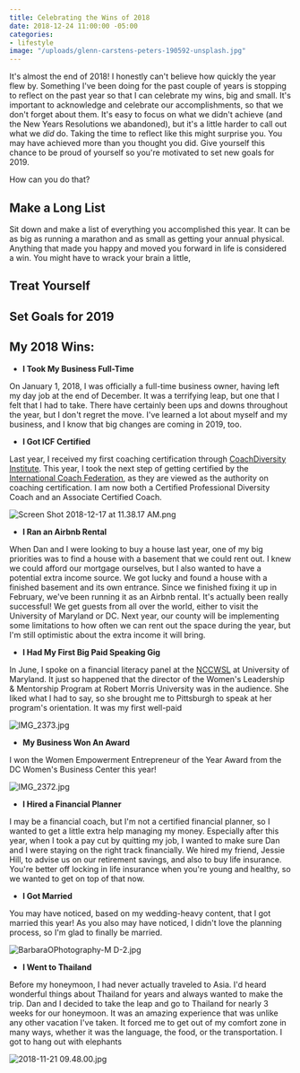 ```yaml
---
title: Celebrating the Wins of 2018
date: 2018-12-24 11:00:00 -05:00
categories:
- lifestyle
image: "/uploads/glenn-carstens-peters-190592-unsplash.jpg"
---
```


It's almost the end of 2018! I honestly can't believe how quickly the year flew by. Something I've been doing for the past couple of years is stopping to reflect on the past year so that I can celebrate my wins, big and small. It's important to acknowledge and celebrate our accomplishments, so that we don't forget about them. It's easy to focus on what we didn't achieve (and the New Years Resolutions we abandoned), but it's a little harder to call out what we *did* do. Taking the time to reflect like this might surprise you. You may have achieved more than you thought you did. Give yourself this chance to be proud of yourself so you're motivated to set new goals for 2019.

How can you do that?

## Make a Long List

Sit down and make a list of everything you accomplished this year. It can be as big as running a marathon and as small as getting your annual physical. Anything that made you happy and moved you forward in life is considered a win. You might have to wrack your brain a little, 

## Treat Yourself

## Set Goals for 2019

## My 2018 Wins:

* **I Took My Business Full-Time**

On January 1, 2018, I was officially a full-time business owner, having left my day job at the end of December. It was a terrifying leap, but one that I felt that I had to take. There have certainly been ups and downs throughout the year, but I don't regret the move. I've learned a lot about myself and my business, and I know that big changes are coming in 2019, too.

* **I Got ICF Certified**

Last year, I received my first coaching certification through [CoachDiversity Institute](https://coachdiversity.com/). This year, I took the next step of getting certified by the [International Coach Federation](https://coachfederation.org/), as they are viewed as the authority on coaching certification. I am now both a Certified Professional Diversity Coach and an Associate Certified Coach.

![Screen Shot 2018-12-17 at 11.38.17 AM.png](/uploads/Screen%20Shot%202018-12-17%20at%2011.38.17%20AM.png)

* **I Ran an Airbnb Rental**

When Dan and I were looking to buy a house last year, one of my big priorities was to find a house with a basement that we could rent out. I knew we could afford our mortgage ourselves, but I also wanted to have a potential extra income source. We got lucky and found a house with a finished basement and its own entrance. Since we finished fixing it up in February, we've been running it as an Airbnb rental. It's actually been really successful! We get guests from all over the world, either to visit the University of Maryland or DC. Next year, our county will be implementing some limitations to how often we can rent out the space during the year, but I'm still optimistic about the extra income it will bring.

* **I Had My First Big Paid Speaking Gig**

In June, I spoke on a financial literacy panel at the [NCCWSL](https://www.nccwsl.org/) at University of Maryland. It just so happened that the director of the Women's Leadership & Mentorship Program at Robert Morris University was in the audience. She liked what I had to say, so she brought me to Pittsburgh to speak at her program's orientation. It was my first well-paid 

![IMG_2373.jpg](/uploads/IMG_2373.jpg)

* **My Business Won An Award**

I won the Women Empowerment Entrepreneur of the Year Award from the DC Women's Business Center this year!

![IMG_2372.jpg](/uploads/IMG_2372.jpg)

* **I Hired a Financial Planner**

I may be a financial coach, but I'm not a certified financial planner, so I wanted to get a little extra help managing my money. Especially after this year, when I took a pay cut by quitting my job, I wanted to make sure Dan and I were staying on the right track financially. We hired my friend, Jessie Hill, to advise us on our retirement savings, and also to buy life insurance. You're better off locking in life insurance when you're young and healthy, so we wanted to get on top of that now.

* **I Got Married**

You may have noticed, based on my wedding-heavy content, that I got married this year! As you also may have noticed, I didn't love the planning process, so I'm glad to finally be married.

![BarbaraOPhotography-M D-2.jpg](/uploads/BarbaraOPhotography-M%20D-2.jpg)

* **I Went to Thailand**

Before my honeymoon, I had never actually traveled to Asia. I'd heard wonderful things about Thailand for years and always wanted to make the trip. Dan and I decided to take the leap and go to Thailand for nearly 3 weeks for our honeymoon. It was an amazing experience that was unlike any other vacation I've taken. It forced me to get out of my comfort zone in many ways, whether it was the language, the food, or the transportation. I got to hang out with elephants

![2018-11-21 09.48.00.jpg](/uploads/2018-11-21%2009.48.00.jpg)